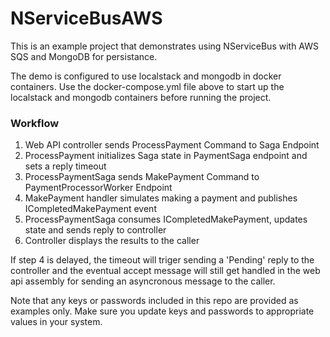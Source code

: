 # NServiceBusAWS

This is an example project that demonstrates using NServiceBus with AWS SQS and MongoDB for persistance.

The demo is configured to use localstack and mongodb in docker containers.  Use the docker-compose.yml file above to start up the localstack and mongodb containers before running the project.  

### Workflow

1. Web API controller sends ProcessPayment Command to Saga Endpoint
2. ProcessPayment initializes Saga state in PaymentSaga endpoint and sets a reply timeout
3. ProcessPaymentSaga sends MakePayment Command to PaymentProcessorWorker Endpoint
4. MakePayment handler simulates making a payment and publishes ICompletedMakePayment event
5. ProcessPaymentSaga consumes ICompletedMakePayment, updates state and sends reply to controller
6. Controller displays the results to the caller



If step 4 is delayed, the timeout will triger sending a 'Pending' reply to the controller and the eventual accept message will still get handled in the web api assembly for sending an asyncronous message to the caller.

Note that any keys or passwords included in this repo are provided as examples only.  Make sure you update keys and passwords to appropriate values in your system.
